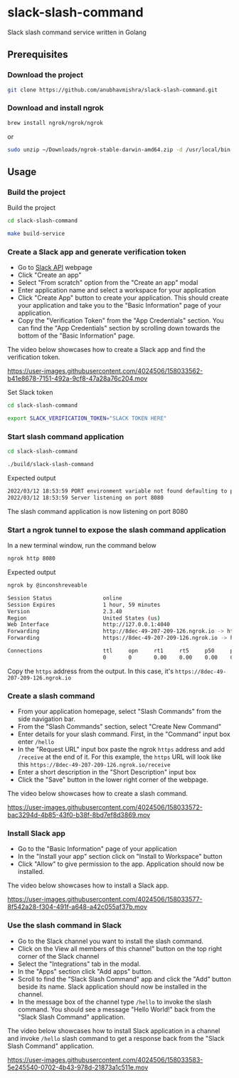 # slack-slash-command
Slack slash command service written in Golang

## Prerequisites

### Download the project

```bash
git clone https://github.com/anubhavmishra/slack-slash-command.git
```

### Download and install ngrok

```bash
brew install ngrok/ngrok/ngrok
```

or

```bash
sudo unzip ~/Downloads/ngrok-stable-darwin-amd64.zip -d /usr/local/bin
```

## Usage

### Build the project

Build the project

```bash
cd slack-slash-command
```

```bash
make build-service
```

### Create a Slack app and generate verification token

* Go to [Slack API](https://api.slack.com/) webpage
* Click "Create an app"
* Select "From scratch" option from the "Create an app" modal
* Enter application name and select a workspace for your application
* Click "Create App" button to create your application. This should create your application and take you to the "Basic Information" page of your application.
* Copy the "Verification Token" from the "App Credentials" section. You can find the "App Credentials" section by scrolling down towards the bottom of the "Basic Information" page.

The video below showcases how to create a Slack app and find the verification token.

https://user-images.githubusercontent.com/4024506/158033562-b41e8678-7151-492a-9cf8-47a28a76c204.mov

Set Slack token

```bash
cd slack-slash-command
```

```bash
export SLACK_VERIFICATION_TOKEN="SLACK TOKEN HERE"
```

### Start slash command application

```bash
cd slack-slash-command
```

```bash
./build/slack-slash-command
```

Expected output

```bash
2022/03/12 18:53:59 PORT environment variable not found defaulting to port 8080
2022/03/12 18:53:59 Server listening on port 8080

```

The slash command application is now listening on port 8080

### Start a ngrok tunnel to expose the slash command application

In a new terminal window, run the command below

```bash
ngrok http 8080
```

Expected output

```bash
ngrok by @inconshreveable                                                                                                                                    (Ctrl+C to quit)

Session Status                online
Session Expires               1 hour, 59 minutes
Version                       2.3.40
Region                        United States (us)
Web Interface                 http://127.0.0.1:4040
Forwarding                    http://8dec-49-207-209-126.ngrok.io -> http://localhost:8080
Forwarding                    https://8dec-49-207-209-126.ngrok.io -> http://localhost:8080

Connections                   ttl     opn     rt1     rt5     p50     p90
                              0       0       0.00    0.00    0.00    0.00
```

Copy the `https` address from the output. In this case, it's `https://8dec-49-207-209-126.ngrok.io`


### Create a slash command

* From your application homepage, select "Slash Commands" from the side navigation bar.
* From the "Slash Commands" section, select "Create New Command"
* Enter details for your slash command. First, in the "Command" input box enter `/hello`
* In the "Request URL" input box paste the ngrok `https` address and add `/receive` at the end of it.
For this example, the `https` URL will look like this `https://8dec-49-207-209-126.ngrok.io/receive`
* Enter a short description in the "Short Description" input box
* Click the "Save" button in the lower right corner of the webpage.

The video below showcases how to create a slash command.

https://user-images.githubusercontent.com/4024506/158033572-bac3294d-4b85-43f0-b38f-8bd7ef8d3869.mov

### Install Slack app

* Go to the "Basic Information" page of your application
* In the "Install your app" section click on "Install to Workspace" button
* Click "Allow" to give permission to the app. Application should now be installed.

The video below showcases how to install a Slack app.

https://user-images.githubusercontent.com/4024506/158033577-8f542a28-f304-491f-a648-a42c055af37b.mov

### Use the slash command in Slack

* Go to the Slack channel you want to install the slash command.
* Click on the View all members of this channel" button on the top right corner of the Slack channel
* Select the "Integrations" tab in the modal.
* In the "Apps" section click "Add apps" button.
* Scroll to find the "Slack Slash Command" app and click the "Add" button beside its name. Slack application should now be installed in the channel.
* In the message box of the channel type `/hello` to invoke the slash command. You should see a message "Hello World!" back from the "Slack Slash Command" application.

The video below showcases how to install Slack application in a channel and invoke `/hello` slash command to get a response back from the "Slack Slash Command" application.

https://user-images.githubusercontent.com/4024506/158033583-5e245540-0702-4b43-978d-21873a1c511e.mov
